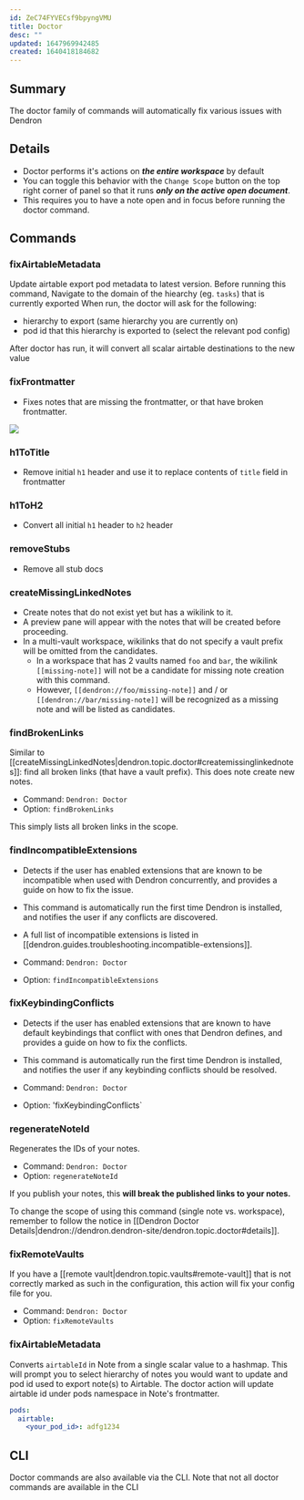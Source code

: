 ```yaml
---
id: ZeC74FYVECsf9bpyngVMU
title: Doctor
desc: ""
updated: 1647969942485
created: 1640418184682
---
```


## Summary

The doctor family of commands will automatically fix various issues with Dendron

## Details

- Doctor performs it's actions on **_the entire workspace_** by default
- You can toggle this behavior with the `Change Scope` button on the top right corner of panel so that it runs **_only on the active open document_**.
- This requires you to have a note open and in focus before running the doctor command.

## Commands

### fixAirtableMetadata

Update airtable export pod metadata to latest version. Before running this command, Navigate to the domain of the hiearchy (eg. `tasks`) that is currently exported
When run, the doctor will ask for the following:
- hierarchy to export (same hierarchy you are currently on)
- pod id that this hierarchy is exported to (select the relevant pod config)

After doctor has run, it will convert all scalar airtable destinations to the new value

### fixFrontmatter

- Fixes notes that are missing the frontmatter, or that have broken frontmatter.

<a href="https://www.loom.com/share/bd045f708f8e474193de8e3de0dc820f"> <img style="" src="https://cdn.loom.com/sessions/thumbnails/bd045f708f8e474193de8e3de0dc820f-with-play.gif"> </a>

### h1ToTitle

- Remove initial `h1` header and use it to replace contents of `title` field in frontmatter

### h1ToH2

- Convert all initial `h1` header to `h2` header

### removeStubs

- Remove all stub docs

### createMissingLinkedNotes

- Create notes that do not exist yet but has a wikilink to it.
- A preview pane will appear with the notes that will be created before proceeding.
- In a multi-vault workspace, wikilinks that do not specify a vault prefix will be omitted from the candidates.
  - In a workspace that has 2 vaults named `foo` and `bar`, the wikilink `[[missing-note]]` will not be a candidate for missing note creation with this command.
  - However, `[[dendron://foo/missing-note]]` and / or `[[dendron://bar/missing-note]]` will be recognized as a missing note and will be listed as candidates.

### findBrokenLinks

Similar to [[createMissingLinkedNotes|dendron.topic.doctor#createmissinglinkednotes]]: find all broken links (that have a vault prefix). This does note create new notes.

- Command: `Dendron: Doctor`
- Option: `findBrokenLinks`

This simply lists all broken links in the scope.

### findIncompatibleExtensions

- Detects if the user has enabled extensions that are known to be incompatible when used with Dendron concurrently, and provides a guide on how to fix the issue.
- This command is automatically run the first time Dendron is installed, and notifies the user if any conflicts are discovered.
- A full list of incompatible extensions is listed in [[dendron.guides.troubleshooting.incompatible-extensions]].

- Command: `Dendron: Doctor`
- Option: `findIncompatibleExtensions`

### fixKeybindingConflicts

- Detects if the user has enabled extensions that are known to have default keybindings that conflict with ones that Dendron defines, and provides a guide on how to fix the conflicts.
- This command is automatically run the first time Dendron is installed, and notifies the user if any keybinding conflicts should be resolved.

- Command: `Dendron: Doctor`
- Option: 'fixKeybindingConflicts`

### regenerateNoteId

Regenerates the IDs of your notes.

- Command: `Dendron: Doctor`
- Option: `regenerateNoteId`

If you publish your notes, this **will break the published links to your notes.**

To change the scope of using this command (single note vs. workspace), remember to follow the notice in [[Dendron Doctor Details|dendron://dendron.dendron-site/dendron.topic.doctor#details]].

### fixRemoteVaults

If you have a [[remote vault|dendron.topic.vaults#remote-vault]] that is not correctly marked as such in the configuration, this action will fix your config file for you.

- Command: `Dendron: Doctor`
- Option: `fixRemoteVaults`

### fixAirtableMetadata

Converts `airtableId` in Note from a single scalar value to a hashmap. This will prompt you to select hierarchy of notes you would want to update and pod id used to export note(s) to Airtable. The doctor action will update airtable id under pods namespace in Note's frontmatter.
```yml
pods:
  airtable:
    <your_pod_id>: adfg1234
```

## CLI

Doctor commands are also available via the CLI. Note that not all doctor commands are available in the CLI
